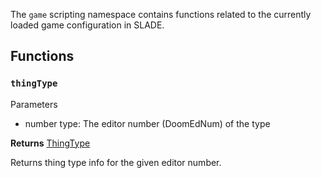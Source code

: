 The `game` scripting namespace contains functions related to the currently loaded game configuration in SLADE.

## Functions

### `thingType`

<params>Parameters</params>

  * <type>number</type> <arg>type</arg>: The editor number (DoomEdNum) of the type

**Returns** <type>[ThingType](../Types/ThingType.md)</type>

Returns thing type info for the given editor number.
